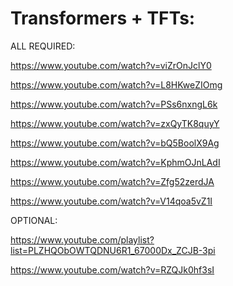 # Transformers + TFTs:

ALL REQUIRED:

https://www.youtube.com/watch?v=viZrOnJclY0

https://www.youtube.com/watch?v=L8HKweZIOmg

https://www.youtube.com/watch?v=PSs6nxngL6k

https://www.youtube.com/watch?v=zxQyTK8quyY

https://www.youtube.com/watch?v=bQ5BoolX9Ag

https://www.youtube.com/watch?v=KphmOJnLAdI

https://www.youtube.com/watch?v=Zfg52zerdJA

https://www.youtube.com/watch?v=V14qoa5vZ1I

OPTIONAL:

https://www.youtube.com/playlist?list=PLZHQObOWTQDNU6R1_67000Dx_ZCJB-3pi

https://www.youtube.com/watch?v=RZQJk0hf3sI
